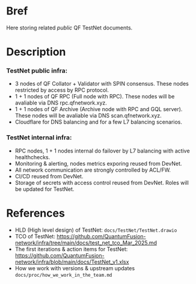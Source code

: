 # Bref

Here storing related _public_ QF TestNet documents.

# Description

### TestNet public infra:
- 3 nodes of QF Collator + Validator with SPIN consensus. These nodes restricted by access by RPC protocol.
- 1 + 1 nodes of QF RPC (Full node with RPC). These nodes will be avaliable via DNS rpc.qfnetwork.xyz.
- 1 + 1 nodes of QF Archive (Archive node with RPC and GQL server). These nodes will be avaliable via DNS scan.qfnetwork.xyz.
- Cloudflare for DNS balancing and for a few L7 balancing scenarios.

### TestNet internal infra:
- RPC nodes, 1 + 1 nodes internal do failover by L7 balancing with active healthchecks.
- Monitoring & alerting, nodes metrics exporing reused from DevNet.
- All network communication are strongly controlled by ACL/FW.
- CI/CD reused from DevNet.
- Storage of secrets with access control reused from DevNet. Roles will be
updated for TestNet.

# References
- HLD (High level design) of TestNet: `docs/TestNet/TestNet.drawio`
- TCO of TestNet: https://github.com/QuantumFusion-network/infra/tree/main/docs/test_net_tco_Mar_2025.md
- The first iterations & action items for TestNet: https://github.com/QuantumFusion-network/infra/blob/main/docs/TestNet_v1.xlsx
- How we work with versions & upstream updates `docs/proc/how_we_work_in_the_team.md`

